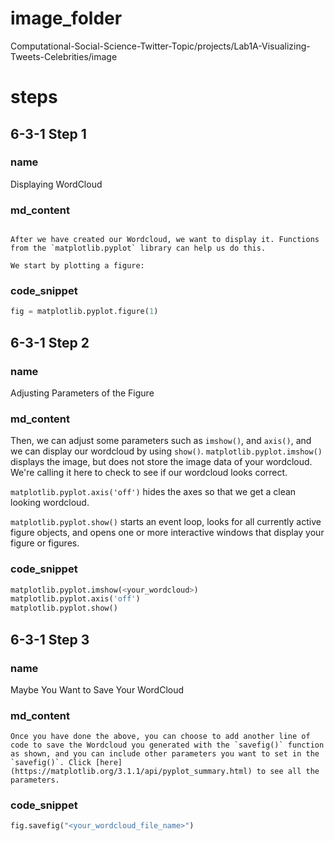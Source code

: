 # image_folder

Computational-Social-Science-Twitter-Topic/projects/Lab1A-Visualizing-Tweets-Celebrities/image

# steps
## 6-3-1 Step 1
### name
Displaying WordCloud
### md_content
```

After we have created our Wordcloud, we want to display it. Functions from the `matplotlib.pyplot` library can help us do this. 

We start by plotting a figure:
```
### code_snippet
```python
fig = matplotlib.pyplot.figure(1)
```

## 6-3-1 Step 2
### name
Adjusting Parameters of the Figure
### md_content
Then, we can adjust some parameters such as `imshow()`, and `axis()`, and we can display our wordcloud by using `show()`.
`matplotlib.pyplot.imshow()` displays the image, but does not store the image data of your wordcloud. We're calling it here to check to see if our wordcloud looks correct.

`matplotlib.pyplot.axis('off')` hides the axes so that we get a clean looking wordcloud.

`matplotlib.pyplot.show()` starts an event loop, looks for all currently active figure objects, and opens one or more interactive windows that display your figure or figures.
### code_snippet
```python
matplotlib.pyplot.imshow(<your_wordcloud>)
matplotlib.pyplot.axis('off')
matplotlib.pyplot.show()
```
## 6-3-1 Step 3
### name
Maybe You Want to Save Your WordCloud
### md_content
```
Once you have done the above, you can choose to add another line of code to save the Wordcloud you generated with the `savefig()` function as shown, and you can include other parameters you want to set in the `savefig()`. Click [here](https://matplotlib.org/3.1.1/api/pyplot_summary.html) to see all the parameters.
```
### code_snippet
```python
fig.savefig("<your_wordcloud_file_name>")
```

